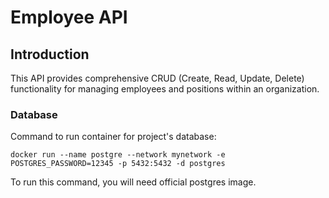 # Employee API

## Introduction

This API provides comprehensive CRUD (Create, Read, Update, Delete) functionality for managing employees and positions within an organization.

### Database

Command to run container for project's database:

```docker run --name postgre --network mynetwork -e POSTGRES_PASSWORD=12345 -p 5432:5432 -d postgres```

To run this command, you will need official postgres image.